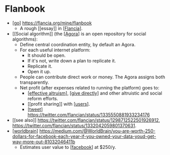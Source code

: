 # Flanbook

- [[go]] https://flancia.org/mine/flanbook
  - A rough [[essay]] in [[Flancia]].
- [[Social algorithm]] (the [[Agora]] is an open repository for social algorithms):
  - Define central coordination entity, by default an Agora.
  - For each useful internet platform:
     - It should be open.
     - If it's not, write down a plan to replicate it.
     - Replicate it.
     - Open it up.
  - People can contribute direct work or money. The Agora assigns both transparently. 
  - Net profit (after expenses related to running the platform) goes to:
    - [[effective altruism]], [[give directly]] and other altruistic and social reform efforts.
    - [[profit sharing]] with [[users]].
    - [[tweet]] https://twitter.com/flancian/status/1335550881933234176
- [[see also]] https://twitter.com/flancian/status/1298712522501926912, https://twitter.com/flancian/status/1332042059801370631.
- [[worldbrain]] https://medium.com/@WorldBrain/you-are-worth-250-dollars-for-facebook-each-year-if-you-owned-your-data-youd-get-way-more-out-81032046411b
  - Estimates user value to [[facebook]] at $250/y.


[//begin]: # "Autogenerated link references for markdown compatibility"
[go]: go "Go"
[Flancia]: flancia "Flancia"
[Agora]: agora "Agora"
[effective altruism]: effective-altruism "Effective Altruism"
[give directly]: give-directly "Give Directly"
[users]: users "Users"
[tweet]: tweet "Tweet"
[worldbrain]: worldbrain "Worldbrain"
[facebook]: facebook "Facebook"
[//end]: # "Autogenerated link references"
